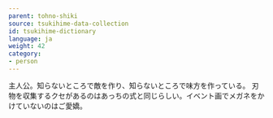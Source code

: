 ```yaml
---
parent: tohno-shiki
source: tsukihime-data-collection
id: tsukihime-dictionary
language: ja
weight: 42
category:
- person
---
```


主人公。知らないところで敵を作り、知らないところで味方を作っている。
刃物を収集するクセがあるのはあっちの式と同じらしい。イベント画でメガネをかけていないのはご愛嬌。
